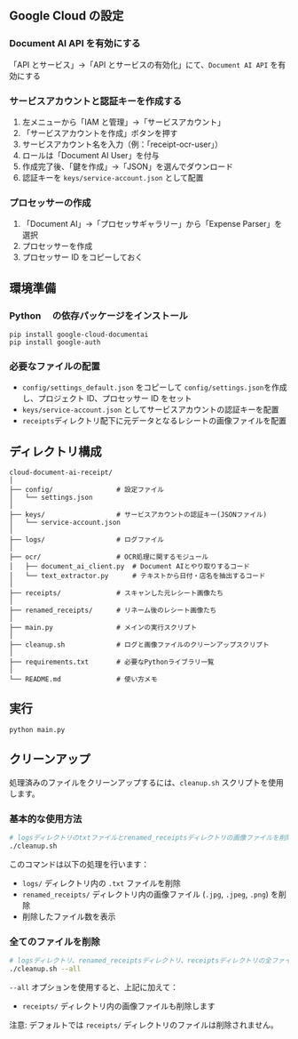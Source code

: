 ## Google Cloud の設定

### Document AI API を有効にする

「API とサービス」→「API とサービスの有効化」にて、`Document AI API` を有効にする

### サービスアカウントと認証キーを作成する

1. 左メニューから「IAM と管理」→「サービスアカウント」
2. 「サービスアカウントを作成」ボタンを押す
3. サービスアカウント名を入力（例：「receipt-ocr-user」）
4. ロールは「Document AI User」を付与
5. 作成完了後、「鍵を作成」→「JSON」を選んでダウンロード
6. 認証キーを `keys/service-account.json` として配置

### プロセッサーの作成

1. 「Document AI」→「プロセッサギャラリー」から「Expense Parser」を選択
2. プロセッサーを作成
3. プロセッサー ID をコピーしておく

## 環境準備

### Python 　の依存パッケージをインストール

```
pip install google-cloud-documentai
pip install google-auth
```

### 必要なファイルの配置

- `config/settings_default.json` をコピーして `config/settings.json`を作成し、プロジェクト ID、プロセッサー ID をセット
- `keys/service-account.json` としてサービスアカウントの認証キーを配置
- `receipts`ディレクトリ配下に元データとなるレシートの画像ファイルを配置

## ディレクトリ構成

```
cloud-document-ai-receipt/
│
├── config/                # 設定ファイル
│   └── settings.json
│
├── keys/                  # サービスアカウントの認証キー(JSONファイル)
│   └── service-account.json
│
├── logs/                  # ログファイル
│
├── ocr/                   # OCR処理に関するモジュール
│   ├── document_ai_client.py  # Document AIとやり取りするコード
│   └── text_extractor.py      # テキストから日付・店名を抽出するコード
│
├── receipts/              # スキャンした元レシート画像たち
│
├── renamed_receipts/      # リネーム後のレシート画像たち
│
├── main.py                # メインの実行スクリプト
│
├── cleanup.sh             # ログと画像ファイルのクリーンアップスクリプト
│
├── requirements.txt       # 必要なPythonライブラリ一覧
│
└── README.md              # 使い方メモ
```

## 実行

`python main.py`

## クリーンアップ

処理済みのファイルをクリーンアップするには、`cleanup.sh` スクリプトを使用します。

### 基本的な使用方法

```bash
# logsディレクトリのtxtファイルとrenamed_receiptsディレクトリの画像ファイルを削除
./cleanup.sh
```

このコマンドは以下の処理を行います：
- `logs/` ディレクトリ内の `.txt` ファイルを削除
- `renamed_receipts/` ディレクトリ内の画像ファイル (`.jpg`, `.jpeg`, `.png`) を削除
- 削除したファイル数を表示

### 全てのファイルを削除

```bash
# logsディレクトリ、renamed_receiptsディレクトリ、receiptsディレクトリの全ファイルを削除
./cleanup.sh --all
```

`--all` オプションを使用すると、上記に加えて：
- `receipts/` ディレクトリ内の画像ファイルも削除します

注意: デフォルトでは `receipts/` ディレクトリのファイルは削除されません。
